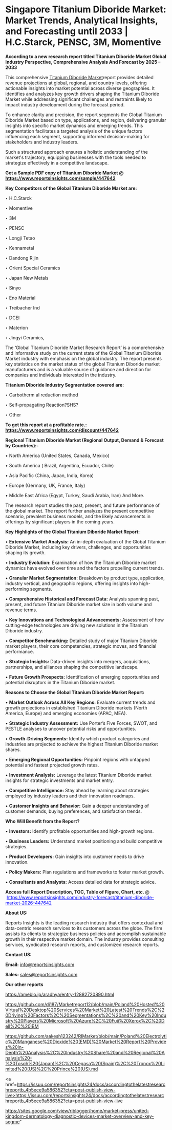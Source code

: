 # Singapore Titanium Diboride Market: Market Trends, Analytical Insights, and Forecasting until 2033 | H.C.Starck, PENSC, 3M, Momentive

<strong>According to a new research report titled Titanium Diboride Market Global Industry Perspective, Comprehensive Analysis And Forecast by 2025 – 2033</strong>

This comprehensive <a href=https://www.reportsinsights.com/sample/447642>Titanium Diboride Market</a>report provides detailed revenue projections at global, regional, and country levels, offering actionable insights into market potential across diverse geographies. It identifies and analyzes key growth drivers shaping the Titanium Diboride Market while addressing significant challenges and restraints likely to impact industry development during the forecast period.

To enhance clarity and precision, the report segments the Global Titanium Diboride Market based on type, applications, and region, delivering granular insights into specific market dynamics and emerging trends. This segmentation facilitates a targeted analysis of the unique factors influencing each segment, supporting informed decision-making for stakeholders and industry leaders.

Such a structured approach ensures a holistic understanding of the market's trajectory, equipping businesses with the tools needed to strategize effectively in a competitive landscape.

<strong>Get a Sample PDF copy of Titanium Diboride Market </strong><strong>@<a href=https://www.reportsinsights.com/sample/447642 style=color:#0000ff;> https://www.reportsinsights.com/sample/447642</a></strong></font>

<strong>Key Competitors of the Global Titanium Diboride Market are:</strong>

‣ H.C.Starck

‣ Momentive

‣ 3M

‣ PENSC

‣ Longji Tetao

‣ Kennametal

‣ Dandong Rijin

‣ Orient Special Ceramics

‣ Japan New Metals

‣ Sinyo

‣ Eno Material

‣ Treibacher Ind

‣ DCEI

‣ Materion

‣ Jingyi Ceramics,

The ‘Global Titanium Diboride Market Research Report’ is a comprehensive and informative study on the current state of the Global Titanium Diboride Market industry with emphasis on the global industry. The report presents key statistics on the market status of the global Titanium Diboride market manufacturers and is a valuable source of guidance and direction for companies and individuals interested in the industry.

<strong>Titanium Diboride Industry Segmentation covered are:</strong>

‣ Carbotherm al reduction method

‣ Self-propagating Reaction?SHS?

‣ Other

<strong>To get this report at a profitable rate.: <a href=https://www.reportsinsights.com/discount/447642 style=color:#0000ff;>https://www.reportsinsights.com/discount/447642</a></strong></font>

<strong>Regional Titanium Diboride Market (Regional Output, Demand &amp; Forecast by Countries):-</strong>

• North America (United States, Canada, Mexico)

• South America ( Brazil, Argentina, Ecuador, Chile)

• Asia Pacific (China, Japan, India, Korea)

• Europe (Germany, UK, France, Italy)

• Middle East Africa (Egypt, Turkey, Saudi Arabia, Iran) And More.

The research report studies the past, present, and future performance of the global market. The report further analyzes the present competitive scenario, prevalent business models, and the likely advancements in offerings by significant players in the coming years.

<strong>Key Highlights of the Global Titanium Diboride Market Report:</strong>

• <strong>Extensive Market Analysis:</strong> An in-depth evaluation of the Global Titanium Diboride Market, including key drivers, challenges, and opportunities shaping its growth.

• <strong>Industry Evolution:</strong> Examination of how the Titanium Diboride market dynamics have evolved over time and the factors propelling current trends.

• <strong>Granular Market Segmentation:</strong> Breakdown by product type, application, industry vertical, and geographic regions, offering insights into high-performing segments.

• <strong>Comprehensive Historical and Forecast Data:</strong> Analysis spanning past, present, and future Titanium Diboride market size in both volume and revenue terms.

• <strong>Key Innovations and Technological Advancements:</strong> Assessment of how cutting-edge technologies are driving new solutions in the Titanium Diboride industry.

• <strong>Competitor Benchmarking:</strong> Detailed study of major Titanium Diboride market players, their core competencies, strategic moves, and financial performance.

• <strong>Strategic Insights:</strong> Data-driven insights into mergers, acquisitions, partnerships, and alliances shaping the competitive landscape.

• <strong>Future Growth Prospects:</strong> Identification of emerging opportunities and potential disruptors in the Titanium Diboride market.

<strong>Reasons to Choose the Global Titanium Diboride Market Report:</strong>

• <strong>Market Outlook Across All Key Regions:</strong> Evaluate current trends and growth projections in established Titanium Diboride markets (North America, Europe) and emerging economies (APAC, MEA).

• <strong>Strategic Industry Assessment:</strong> Use Porter’s Five Forces, SWOT, and PESTLE analyses to uncover potential risks and opportunities.

• <strong>Growth-Driving Segments:</strong> Identify which product categories and industries are projected to achieve the highest Titanium Diboride market shares.

• <strong>Emerging Regional Opportunities:</strong> Pinpoint regions with untapped potential and fastest projected growth rates.

• <strong>Investment Analysis:</strong> Leverage the latest Titanium Diboride market insights for strategic investments and market entry.

• <strong>Competitive Intelligence:</strong> Stay ahead by learning about strategies employed by industry leaders and their innovation roadmaps.

• <strong>Customer Insights and Behavior:</strong> Gain a deeper understanding of customer demands, buying preferences, and satisfaction trends.

<strong>Who Will Benefit from the Report?</strong>

• <strong>Investors:</strong> Identify profitable opportunities and high-growth regions.

• <strong>Business Leaders:</strong> Understand market positioning and build competitive strategies.

• <strong>Product Developers:</strong> Gain insights into customer needs to drive innovation.

• <strong>Policy Makers:</strong> Plan regulations and frameworks to foster market growth.

• <strong>Consultants and Analysts:</strong> Access detailed data for strategic advice.
</ul>
<strong>Access full Report Description, TOC, Table of Figure, Chart, etc. </strong>@  <a href=https://www.reportsinsights.com/industry-forecast/titanium-diboride-market-2026-447642 style=color:#0000ff;>https://www.reportsinsights.com/industry-forecast/titanium-diboride-market-2026-447642</a></font>

<strong><strong>About US</strong>:</strong>

Reports Insights is the leading research industry that offers contextual and data-centric research services to its customers across the globe. The firm assists its clients to strategize business policies and accomplish sustainable growth in their respective market domain. The industry provides consulting services, syndicated research reports, and customized research reports.

<strong>Contact US:</strong>

<p class=""""><b>Email:</b> <a href=mailto:info@reportsinsights.com>info@reportsinsights.com</a></p>
<p class=""""><b>Sales:</b> <a href=mailto:sales@reportsinsights.com>sales@reportsinsights.com</a></p>

<strong>Our other reports</strong>

<a href=https://ameblo.jp/aradhya/entry-12882720890.html>https://ameblo.jp/aradhya/entry-12882720890.html</a>

<a href=https://github.com/di187/Marketreport12/blob/main/Poland%20Hosted%20Virtual%20Desktop%20Services%20Market%20Latest%20Trends%2C%20Driving%20Factors%2C%20Segmentations%2C%20and%20Key%20Industry%20Players%20Microsoft%20Azure%2C%20Fuji%20Xerox%2C%20Dell%2C%20IBM>https://github.com/di187/Marketreport12/blob/main/Poland%20Hosted%20Virtual%20Desktop%20Services%20Market%20Latest%20Trends%2C%20Driving%20Factors%2C%20Segmentations%2C%20and%20Key%20Industry%20Players%20Microsoft%20Azure%2C%20Fuji%20Xerox%2C%20Dell%2C%20IBM</a>

<a href=https://github.com/aakesh123242/RIMarket/blob/main/Poland%20Electrolytic%20Manganese%20Dioxide%20(EMD)%20Market%20Report%20Provides%20In-Depth%20Analysis%2C%20Industry%20Share%20and%20Regional%20Analysis%20-%20Tosoh%20(Japan)%2C%20Cegasa%20(Spain)%2C%20Tronox%20Limited%20(US)%2C%20Prince%20(US).md>https://github.com/aakesh123242/RIMarket/blob/main/Poland%20Electrolytic%20Manganese%20Dioxide%20(EMD)%20Market%20Report%20Provides%20In-Depth%20Analysis%2C%20Industry%20Share%20and%20Regional%20Analysis%20-%20Tosoh%20(Japan)%2C%20Cegasa%20(Spain)%2C%20Tronox%20Limited%20(US)%2C%20Prince%20(US).md</a>

<a href=https://issuu.com/reportsinsights24/docs/accordingtothelatestresearchreportb_4b5ece9a586352?cta=post-publish-view-live>https://issuu.com/reportsinsights24/docs/accordingtothelatestresearchreportb_4b5ece9a586352?cta=post-publish-view-live</a>

<a href=https://sites.google.com/view/riblogger/home/market-press/united-kingdom-dermatology-diagnostic-devices-market-overview-and-key-segme>https://sites.google.com/view/riblogger/home/market-press/united-kingdom-dermatology-diagnostic-devices-market-overview-and-key-segme</a>"
